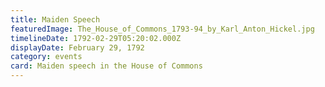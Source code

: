 ```yaml
---
title: Maiden Speech
featuredImage: The_House_of_Commons_1793-94_by_Karl_Anton_Hickel.jpg
timelineDate: 1792-02-29T05:20:02.000Z
displayDate: February 29, 1792
category: events
card: Maiden speech in the House of Commons
---
```

